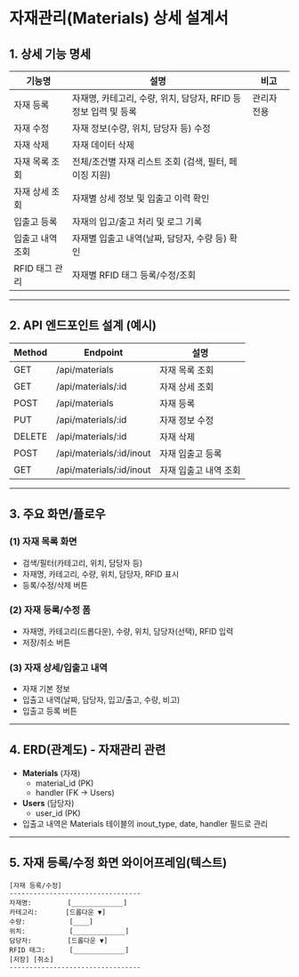 # 자재관리(Materials) 상세 설계서

## 1. 상세 기능 명세

| 기능명             | 설명                                                         | 비고           |
|-------------------|------------------------------------------------------------|----------------|
| 자재 등록         | 자재명, 카테고리, 수량, 위치, 담당자, RFID 등 정보 입력 및 등록 | 관리자 전용     |
| 자재 수정         | 자재 정보(수량, 위치, 담당자 등) 수정                        |                |
| 자재 삭제         | 자재 데이터 삭제                                             |                |
| 자재 목록 조회    | 전체/조건별 자재 리스트 조회 (검색, 필터, 페이징 지원)         |                |
| 자재 상세 조회    | 자재별 상세 정보 및 입출고 이력 확인                          |                |
| 입출고 등록       | 자재의 입고/출고 처리 및 로그 기록                            |                |
| 입출고 내역 조회  | 자재별 입출고 내역(날짜, 담당자, 수량 등) 확인                |                |
| RFID 태그 관리    | 자재별 RFID 태그 등록/수정/조회                               |                |

---

## 2. API 엔드포인트 설계 (예시)

| Method | Endpoint                | 설명                   |
|--------|------------------------|------------------------|
| GET    | /api/materials         | 자재 목록 조회         |
| GET    | /api/materials/:id     | 자재 상세 조회         |
| POST   | /api/materials         | 자재 등록              |
| PUT    | /api/materials/:id     | 자재 정보 수정         |
| DELETE | /api/materials/:id     | 자재 삭제              |
| POST   | /api/materials/:id/inout | 자재 입출고 등록     |
| GET    | /api/materials/:id/inout | 자재 입출고 내역 조회 |

---

## 3. 주요 화면/플로우

### (1) 자재 목록 화면
- 검색/필터(카테고리, 위치, 담당자 등)
- 자재명, 카테고리, 수량, 위치, 담당자, RFID 표시
- 등록/수정/삭제 버튼

### (2) 자재 등록/수정 폼
- 자재명, 카테고리(드롭다운), 수량, 위치, 담당자(선택), RFID 입력
- 저장/취소 버튼

### (3) 자재 상세/입출고 내역
- 자재 기본 정보
- 입출고 내역(날짜, 담당자, 입고/출고, 수량, 비고)
- 입출고 등록 버튼

---

## 4. ERD(관계도) - 자재관리 관련

- **Materials** (자재)
  - material_id (PK)
  - handler (FK → Users)
- **Users** (담당자)
  - user_id (PK)
- 입출고 내역은 Materials 테이블의 inout_type, date, handler 필드로 관리

---

## 5. 자재 등록/수정 화면 와이어프레임(텍스트)

```
[자재 등록/수정]
---------------------------------
자재명:         [_____________]
카테고리:       [드롭다운 ▼]
수량:           [____]
위치:           [_____________]
담당자:         [드롭다운 ▼]
RFID 태그:      [_____________]
[저장] [취소]
---------------------------------
``` 
